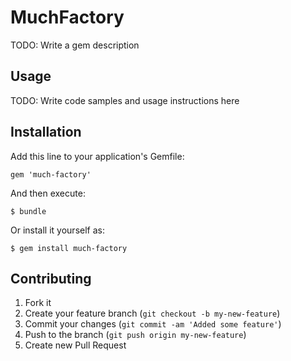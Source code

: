 # MuchFactory

TODO: Write a gem description

## Usage

TODO: Write code samples and usage instructions here

## Installation

Add this line to your application's Gemfile:

    gem 'much-factory'

And then execute:

    $ bundle

Or install it yourself as:

    $ gem install much-factory

## Contributing

1. Fork it
2. Create your feature branch (`git checkout -b my-new-feature`)
3. Commit your changes (`git commit -am 'Added some feature'`)
4. Push to the branch (`git push origin my-new-feature`)
5. Create new Pull Request
